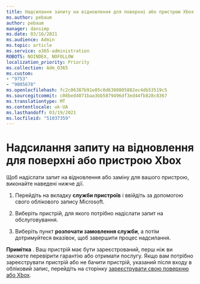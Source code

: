 ```yaml
---
title: Надсилання запиту на відновлення для поверхні або пристрою Xbox
ms.author: pebaum
author: pebaum
manager: dansimp
ms.date: 03/16/2021
ms.audience: Admin
ms.topic: article
ms.service: o365-administration
ROBOTS: NOINDEX, NOFOLLOW
localization_priority: Priority
ms.collection: Adm_O365
ms.custom:
- "9753"
- "9005678"
ms.openlocfilehash: fc2c06387b91e05c0d6308805882ec4db53519c5
ms.sourcegitcommit: c08bed4071baa3bb5879496df3ed44fb828c8367
ms.translationtype: MT
ms.contentlocale: uk-UA
ms.lasthandoff: 03/19/2021
ms.locfileid: "51037359"
---
```

# <a name="submit-a-repair-request-for-a-surface-or-xbox-device"></a>Надсилання запиту на відновлення для поверхні або пристрою Xbox

Щоб надіслати запит на відновлення або заміну для вашого пристрою, виконайте наведені нижче дії.

1. Перейдіть на вкладку **служби пристроїв** і ввійдіть за допомогою свого облікового запису Microsoft.

2. Виберіть пристрій, для якого потрібно надіслати запит на обслуговування.

3. Виберіть пункт **розпочати замовлення служби**, а потім дотримуйтеся вказівок, щоб завершити процес надсилання.

**Примітка** . Ваш пристрій має бути зареєстрований, перш ніж ви зможете перевірити гарантію або отримати послугу. Якщо вам потрібно зареєструвати пристрій або не бачити пристрій, указаний після входу в обліковий запис, перейдіть на сторінку [зареєструвати свою поверхню або Xbox](https://support.microsoft.com/surface/register-your-surface-or-xbox-fd7d73f8-b0e6-c9fa-e83b-0b64652e2376).
